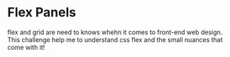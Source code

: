 # Flex Panels
flex and grid are need to knows whehn it comes to front-end web design. This challenge help me to understand css flex and the small nuances that come with it! 